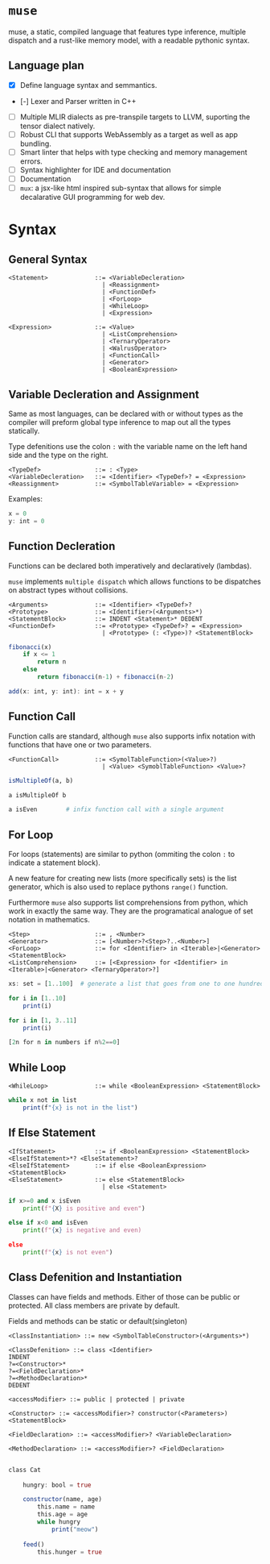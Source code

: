 # `muse` 

muse, a static, compiled language that features type inference, multiple dispatch and a rust-like memory model, with a readable pythonic syntax.

## Language plan
- [x] Define language syntax and semmantics. 
- [-] Lexer and Parser written in C++
- [ ] Multiple MLIR dialects as pre-transpile targets to LLVM, suporting the tensor dialect natively.
- [ ] Robust CLI that supports WebAssembly as a target as well as app bundling.
- [ ] Smart linter that helps with type checking and memory management errors.
- [ ] Syntax highlighter for IDE and documentation
- [ ] Documentation
- [ ] `mux`: a jsx-like html inspired sub-syntax that allows for simple decalarative GUI programming for web dev.

# Syntax

## General Syntax

```
<Statement>             ::= <VariableDecleration>
                          | <Reassignment>
                          | <FunctionDef>
                          | <ForLoop>
                          | <WhileLoop>
                          | <Expression>

<Expression>            ::= <Value>
                          | <ListComprehension>
                          | <TernaryOperator>
                          | <WalrusOperator>
                          | <FunctionCall>
                          | <Generator>
                          | <BooleanExpression>
```

## Variable Decleration and Assignment
Same as most languages, can be declared with or without types as the compiler will preform global type inference to map out all the types statically.

Type defenitions use the colon `:` with the variable name on the left hand side and the type on the right.
```
<TypeDef>               ::= : <Type>
<VariableDecleration>   ::= <Identifier> <TypeDef>? = <Expression>
<Reassignment>          ::= <SymbolTableVariable> = <Expression>
```

Examples:
```julia
x = 0
y: int = 0
```

## Function Decleration

Functions can be declared both imperatively and declaratively (lambdas).

`muse` implements `multiple dispatch` which allows functions to be dispatches on abstract types without collisions.

```
<Arguments>             ::= <Identifier> <TypeDef>? 
<Prototype>             ::= <Identifier>(<Arguments>*)
<StatementBlock>        ::= INDENT <Statement>* DEDENT
<FunctionDef>           ::= <Prototype> <TypeDef>? = <Expression> 
                          | <Prototype> (: <Type>)? <StatementBlock>
```


```julia
fibonacci(x)
    if x <= 1
        return n
    else    
        return fibonacci(n-1) + fibonacci(n-2)

add(x: int, y: int): int = x + y
```

## Function Call

Function calls are standard, although `muse` also supports infix notation with functions that have one or two parameters.
```
<FunctionCall>          ::= <SymolTableFunction>(<Value>?) 
                          | <Value> <SymoblTableFunction> <Value>?
```

```julia
isMultipleOf(a, b)

a isMultipleOf b       

a isEven        # infix function call with a single argument
```

## For Loop

For loops (statements) are similar to python (ommiting the colon `:` to indicate a statement block). 

A new feature for creating new lists (more specifically sets) is the list generator, which is also used to replace pythons `range()` function.

Furthermore `muse` also supports list comprehensions from python, which work in exactly the same way. They are the programatical analogue of set notation in mathematics.

```
<Step>                  ::= , <Number>
<Generator>             ::= [<Number>?<Step>?..<Number>]
<ForLoop>               ::= for <Identifier> in <Iterable>|<Generator> <StatementBlock>
<ListComprehension>     ::= [<Expression> for <Identifier> in <Iterable>|<Generator> <TernaryOperator>?]
```

```julia
xs: set = [1..100]  # generate a list that goes from one to one hundred

for i in [1..10]
    print(i)

for i in [1, 3..11]
    print(i)

[2n for n in numbers if n%2==0]
```

## While Loop

```
<WhileLoop>             ::= while <BooleanExpression> <StatementBlock>
```

```julia
while x not in list
    print(f"{x} is not in the list")
```

## If Else Statement


```
<IfStatement>           ::= if <BooleanExpression> <StatementBlock> <ElseIfStatement>*? <ElseStatement>?
<ElseIfStatement>       ::= if else <BooleanExpression>  <StatementBlock>
<ElseStatement>         ::= else <StatementBlock> 
                          | else <Statement>
``` 

```py
if x>=0 and x isEven
    print(f"{X} is positive and even")

else if x<0 and isEven
    print(f"{x} is negative and even)

else 
    print(f"{x} is not even")
```

## Class Defenition and Instantiation
Classes can have fields and methods. Either of those can be public or protected. All class members are private by default.

Fields and methods can be static or default(singleton)

```
<ClassInstantiation> ::= new <SymbolTableConstructor>(<Arguments>*)

<ClassDefenition> ::= class <Identifier> 
INDENT 
?=<Constructor>* 
?=<FieldDeclaration>* 
?=<MethodDeclaration>*
DEDENT

<accessModifier> ::= public | protected | private

<Constructor> ::= <accessModifier>? constructor(<Parameters>) <StatementBlock>

<FieldDeclaration> ::= <accessModifier>? <VariableDeclaration>

<MethodDeclaration> ::= <accessModifier>? <FieldDeclaration>
```

```julia

class Cat
    
    hungry: bool = true

    constructor(name, age)
        this.name = name
        this.age = age
        while hungry
            print("meow")
    
    feed()
        this.hunger = true

```        





